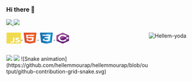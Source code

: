 ### Hi there 👋
<div>
  <a href="https://github.com/hellemmourap">
  <img height="180em" src="https://github-readme-stats.vercel.app/api?username=hellemmourap&show_icons=true&theme=dracula&include_all_commits=true&count_private=true"/>
  <img height="180em" src="https://github-readme-stats.vercel.app/api/top-langs/?username=hellemmourap&layout=compact&langs_count=7&theme=dracula"/>
</div>
<div style="display: inline_block"><br>
  <img align="center" alt="Hellem-Js" height="30" width="40" src="https://raw.githubusercontent.com/devicons/devicon/master/icons/javascript/javascript-plain.svg">
  <img align="center" alt="Hellem-HTML" height="30" width="40" src="https://raw.githubusercontent.com/devicons/devicon/master/icons/html5/html5-original.svg">
  <img align="center" alt="Hellem-CSS" height="30" width="40" src="https://raw.githubusercontent.com/devicons/devicon/master/icons/css3/css3-original.svg">
  <img align="center" alt="Hellem-Csharp" height="30" width="40" src="https://raw.githubusercontent.com/devicons/devicon/master/icons/csharp/csharp-original.svg">
  <img align="right" alt="Hellem-yoda" height="120" width="120" src="http://www.deusdogif.com.br/Img/4/176/824f72cf79e6e76c9ece3e18f565131a.gif">
</div>

   ##
<div> 
  <a href = "mailto:hellem.moura79@gmail.com"><img src="https://img.shields.io/badge/-Gmail-%23333?style=for-the-badge&logo=gmail&logoColor=white" target="_blank"></a>
  <a href="https://www.linkedin.com/in/hellem-moura-171a291a3/" target="_blank"><img src="https://img.shields.io/badge/-LinkedIn-%230077B5?style=for-the-badge&logo=linkedin&logoColor=white" target="_blank"></a>
   ![Snake animation](https://github.com/hellemmourap/hellemmourap/blob/output/github-contribution-grid-snake.svg)
</div>
